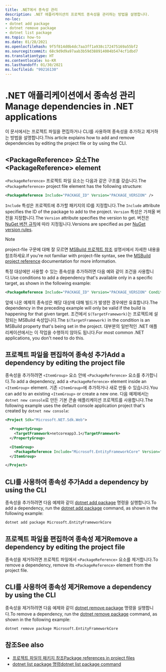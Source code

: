 ```yaml
---
title: .NET에서 종속성 관리
description: .NET 애플리케이션의 프로젝트 종속성을 관리하는 방법을 설명합니다.
no-loc:
- dotnet add package
- dotnet remove package
- dotnet list package
ms.topic: how-to
ms.date: 01/28/2021
ms.openlocfilehash: 9f5f814d0b4dc7aa3ff1a938c172475169a55bf2
ms.sourcegitcommit: 68c9d9d9a97aab3b59d388914004b5474cf1dbd7
ms.translationtype: HT
ms.contentlocale: ko-KR
ms.lasthandoff: 01/30/2021
ms.locfileid: "99216130"
---
```

# <a name="manage-dependencies-in-net-applications"></a><span data-ttu-id="94bb5-103">.NET 애플리케이션에서 종속성 관리</span><span class="sxs-lookup"><span data-stu-id="94bb5-103">Manage dependencies in .NET applications</span></span>

<span data-ttu-id="94bb5-104">이 문서에서는 프로젝트 파일을 편집하거나 CLI를 사용하여 종속성을 추가하고 제거하는 방법을 설명합니다.</span><span class="sxs-lookup"><span data-stu-id="94bb5-104">This article explains how to add and remove dependencies by editing the project file or by using the CLI.</span></span>

## <a name="the-packagereference-element"></a><span data-ttu-id="94bb5-105">\<PackageReference> 요소</span><span class="sxs-lookup"><span data-stu-id="94bb5-105">The \<PackageReference> element</span></span>

<span data-ttu-id="94bb5-106">`<PackageReference>` 프로젝트 파일 요소는 다음과 같은 구조를 갖습니다.</span><span class="sxs-lookup"><span data-stu-id="94bb5-106">The `<PackageReference>` project file element has the following structure:</span></span>

```xml
<PackageReference Include="PACKAGE_ID" Version="PACKAGE_VERSION" />
```

<span data-ttu-id="94bb5-107">`Include` 특성은 프로젝트에 추가할 패키지의 ID를 지정합니다.</span><span class="sxs-lookup"><span data-stu-id="94bb5-107">The `Include` attribute specifies the ID of the package to add to the project.</span></span> <span data-ttu-id="94bb5-108">`Version` 특성은 가져올 버전을 지정합니다.</span><span class="sxs-lookup"><span data-stu-id="94bb5-108">The `Version` attribute specifies the version to get.</span></span> <span data-ttu-id="94bb5-109">버전은 [NuGet 버전 규칙](/nuget/create-packages/dependency-versions#version-ranges)에 따라 지정됩니다.</span><span class="sxs-lookup"><span data-stu-id="94bb5-109">Versions are specified as per [NuGet version rules](/nuget/create-packages/dependency-versions#version-ranges).</span></span>

> [!NOTE]
> <span data-ttu-id="94bb5-110">project-file 구문에 대해 잘 모르면 [MSBuild 프로젝트 참조](/visualstudio/msbuild/msbuild-project-file-schema-reference) 설명서에서 자세한 내용을 참조하세요.</span><span class="sxs-lookup"><span data-stu-id="94bb5-110">If you're not familiar with project-file syntax, see the [MSBuild project reference](/visualstudio/msbuild/msbuild-project-file-schema-reference) documentation for more information.</span></span>

<span data-ttu-id="94bb5-111">특정 대상에만 사용할 수 있는 종속성을 추가하려면 다음 예와 같이 조건을 사용합니다.</span><span class="sxs-lookup"><span data-stu-id="94bb5-111">Use conditions to add a dependency that's available only in a specific target, as shown in the following example:</span></span>

```xml
<PackageReference Include="PACKAGE_ID" Version="PACKAGE_VERSION" Condition="'$(TargetFramework)' == 'netcoreapp2.1'" />
```

<span data-ttu-id="94bb5-112">앞에 나온 예제의 종속성은 해당 대상에 대해 빌드가 발생한 경우에만 유효합니다.</span><span class="sxs-lookup"><span data-stu-id="94bb5-112">The dependency in the preceding example will only be valid if the build is happening for that given target.</span></span> <span data-ttu-id="94bb5-113">조건에서 `$(TargetFramework)`는 프로젝트에 설정되는 MSBuild 속성입니다.</span><span class="sxs-lookup"><span data-stu-id="94bb5-113">The `$(TargetFramework)` in the condition is an MSBuild property that's being set in the project.</span></span> <span data-ttu-id="94bb5-114">대부분의 일반적인 .NET 애플리케이션에서는 이 작업을 수행하지 않아도 됩니다.</span><span class="sxs-lookup"><span data-stu-id="94bb5-114">For most common .NET applications, you don't need to do this.</span></span>

## <a name="add-a-dependency-by-editing-the-project-file"></a><span data-ttu-id="94bb5-115">프로젝트 파일을 편집하여 종속성 추가</span><span class="sxs-lookup"><span data-stu-id="94bb5-115">Add a dependency by editing the project file</span></span>

<span data-ttu-id="94bb5-116">종속성을 추가하려면 `<ItemGroup>` 요소 안에 `<PackageReference>` 요소를 추가합니다.</span><span class="sxs-lookup"><span data-stu-id="94bb5-116">To add a dependency, add a `<PackageReference>` element inside an `<ItemGroup>` element.</span></span> <span data-ttu-id="94bb5-117">기존 `<ItemGroup>`에 추가하거나 새로 만들 수 있습니다.</span><span class="sxs-lookup"><span data-stu-id="94bb5-117">You can add to an existing `<ItemGroup>` or create a new one.</span></span> <span data-ttu-id="94bb5-118">다음 예제에서는 `dotnet new console`로 만든 기본 콘솔 애플리케이션 프로젝트를 사용합니다.</span><span class="sxs-lookup"><span data-stu-id="94bb5-118">The following example uses the default console application project that's created by `dotnet new console`:</span></span>

```xml
<Project Sdk="Microsoft.NET.Sdk.Web">

  <PropertyGroup>
    <TargetFramework>netcoreapp3.1</TargetFramework>
  </PropertyGroup>

  <ItemGroup>
    <PackageReference Include="Microsoft.EntityFrameworkCore" Version="3.1.2" />
  </ItemGroup>

</Project>
```

## <a name="add-a-dependency-by-using-the-cli"></a><span data-ttu-id="94bb5-119">CLI를 사용하여 종속성 추가</span><span class="sxs-lookup"><span data-stu-id="94bb5-119">Add a dependency by using the CLI</span></span>

<span data-ttu-id="94bb5-120">종속성을 추가하려면 다음 예제와 같이 [dotnet add package](dotnet-add-package.md) 명령을 실행합니다.</span><span class="sxs-lookup"><span data-stu-id="94bb5-120">To add a dependency, run the [dotnet add package](dotnet-add-package.md) command, as shown in the following example:</span></span>

```dotnetcli
dotnet add package Microsoft.EntityFrameworkCore
```

## <a name="remove-a-dependency-by-editing-the-project-file"></a><span data-ttu-id="94bb5-121">프로젝트 파일을 편집하여 종속성 제거</span><span class="sxs-lookup"><span data-stu-id="94bb5-121">Remove a dependency by editing the project file</span></span>

<span data-ttu-id="94bb5-122">종속성을 제거하려면 프로젝트 파일에서 `<PackageReference>` 요소를 제거합니다.</span><span class="sxs-lookup"><span data-stu-id="94bb5-122">To remove a dependency, remove its `<PackageReference>` element from the project file.</span></span>

## <a name="remove-a-dependency-by-using-the-cli"></a><span data-ttu-id="94bb5-123">CLI를 사용하여 종속성 제거</span><span class="sxs-lookup"><span data-stu-id="94bb5-123">Remove a dependency by using the CLI</span></span>

<span data-ttu-id="94bb5-124">종속성을 제거하려면 다음 예제와 같이 [dotnet remove package](dotnet-remove-package.md) 명령을 실행합니다.</span><span class="sxs-lookup"><span data-stu-id="94bb5-124">To remove a dependency, run the [dotnet remove package](dotnet-remove-package.md) command, as shown in the following example:</span></span>

```dotnetcli
dotnet remove package Microsoft.EntityFrameworkCore
```

## <a name="see-also"></a><span data-ttu-id="94bb5-125">참조</span><span class="sxs-lookup"><span data-stu-id="94bb5-125">See also</span></span>

* [<span data-ttu-id="94bb5-126">프로젝트 파일의 패키지 참조</span><span class="sxs-lookup"><span data-stu-id="94bb5-126">Package references in project files</span></span>](../project-sdk/msbuild-props.md#reference-properties-and-items)
* [<span data-ttu-id="94bb5-127">dotnet list package 명령</span><span class="sxs-lookup"><span data-stu-id="94bb5-127">dotnet list package command</span></span>](dotnet-list-package.md)
